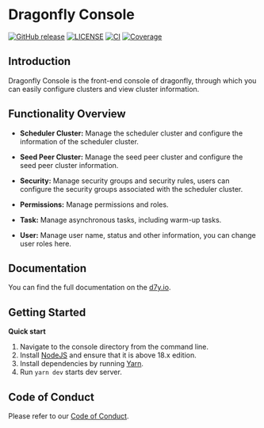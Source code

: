 # Dragonfly Console

[![GitHub release](https://img.shields.io/github/release/dragonflyoss/Dragonfly.svg)](https://github.com/dragonflyoss/console/releases)
[![LICENSE](https://img.shields.io/github/license/dragonflyoss/Dragonfly.svg?style=flat-square)](https://github.com/dragonflyoss/console/blob/main/LICENSE)
[![CI](https://img.shields.io/badge/CI-unknown-orange.svg?logo=github)](https://github.com/dragonflyoss/console/tree/v1)
[![Coverage](https://codecov.io/gh/dragonflyoss/Dragonfly/branch/main/graph/badge.svg)](https://codecov.io/gh/dragonflyoss/Dragonfly)

## Introduction

Dragonfly Console is the front-end console of dragonfly, through which you can easily configure clusters and view cluster information.

## Functionality Overview

- **Scheduler Cluster:**  Manage the scheduler cluster and configure the information of the scheduler cluster.

- **Seed Peer Cluster:**  Manage the seed peer cluster and configure the seed peer cluster information.

- **Security:**  Manage security groups and security rules, users can configure the security groups associated with the scheduler cluster.

- **Permissions:**  Manage permissions and roles.

- **Task:**  Manage asynchronous tasks, including warm-up tasks.

- **User:**  Manage user name, status and other information, you can change user roles here.

## Documentation

You can find the full documentation on the [d7y.io][d7y.io].

## Getting Started

**Quick start**

1. Navigate to the console directory from the command line.
1. Install [NodeJS](https://nodejs.org/en/download/) and ensure that it is above 18.x edition.
1. Install dependencies by running [Yarn](https://yarnpkg.com).
1. Run `yarn dev` starts dev server.

## Code of Conduct

Please refer to our [Code of Conduct][codeconduct].

[logo-linear]: public/images/dragonfly-vertical.png
[d7y.io]: https://d7y.io/
[codeconduct]: CODE_OF_CONDUCT.md
[Manage Console]:https://d7y.io/docs/reference/manage-console/